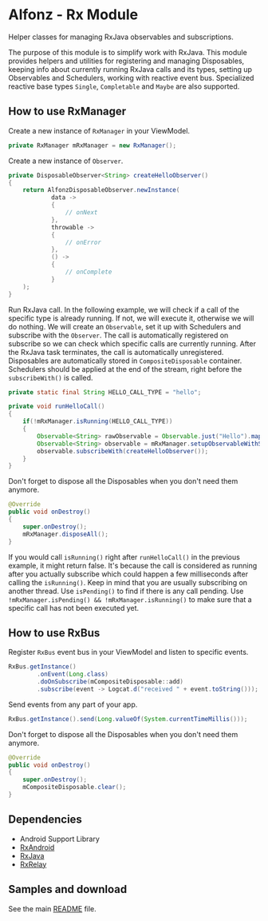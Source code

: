 Alfonz - Rx Module
==================

Helper classes for managing RxJava observables and subscriptions.

The purpose of this module is to simplify work with RxJava. This module provides helpers and utilities for registering and managing Disposables, keeping info about currently running RxJava calls and its types, setting up Observables and Schedulers, working with reactive event bus. Specialized reactive base types `Single`, `Completable` and `Maybe` are also supported.


How to use RxManager
--------------------

Create a new instance of `RxManager` in your ViewModel.

```java
private RxManager mRxManager = new RxManager();
```

Create a new instance of `Observer`.

```java
private DisposableObserver<String> createHelloObserver()
{
	return AlfonzDisposableObserver.newInstance(
			data ->
			{
				// onNext
			},
			throwable ->
			{
				// onError
			},
			() ->
			{
				// onComplete
			}
	);
}
```

Run RxJava call. In the following example, we will check if a call of the specific type is already running. If not, we will execute it, otherwise we will do nothing. We will create an `Observable`, set it up with Schedulers and subscribe with the `Observer`. The call is automatically registered on subscribe so we can check which specific calls are currently running. After the RxJava task terminates, the call is automatically unregistered. Disposables are automatically stored in `CompositeDisposable` container. Schedulers should be applied at the end of the stream, right before the `subscribeWith()` is called.

```java
private static final String HELLO_CALL_TYPE = "hello";

private void runHelloCall()
{
	if(!mRxManager.isRunning(HELLO_CALL_TYPE))
	{
		Observable<String> rawObservable = Observable.just("Hello").map(s -> s + " world!");
		Observable<String> observable = mRxManager.setupObservableWithSchedulers(rawObservable, HELLO_CALL_TYPE);
		observable.subscribeWith(createHelloObserver());
	}
}
```

Don't forget to dispose all the Disposables when you don't need them anymore.

```java
@Override
public void onDestroy()
{
	super.onDestroy();
	mRxManager.disposeAll();
}
```

If you would call `isRunning()` right after `runHelloCall()` in the previous example, it might return false. It's because the call is considered as running after you actually subscribe which could happen a few milliseconds after calling the `isRunning()`. Keep in mind that you are usually subscribing on another thread. Use `isPending()` to find if there is any call pending. Use `!mRxManager.isPending() && !mRxManager.isRunning()` to make sure that a specific call has not been executed yet.


How to use RxBus
----------------

Register `RxBus` event bus in your ViewModel and listen to specific events.

```java
RxBus.getInstance()
		.onEvent(Long.class)
		.doOnSubscribe(mCompositeDisposable::add)
		.subscribe(event -> Logcat.d("received " + event.toString()));
```

Send events from any part of your app.

```java
RxBus.getInstance().send(Long.valueOf(System.currentTimeMillis()));
```

Don't forget to dispose all the Disposables when you don't need them anymore.

```java
@Override
public void onDestroy()
{
	super.onDestroy();
	mCompositeDisposable.clear();
}
```


Dependencies
------------

* Android Support Library
* [RxAndroid](https://github.com/ReactiveX/RxAndroid)
* [RxJava](https://github.com/ReactiveX/RxJava)
* [RxRelay](https://github.com/JakeWharton/RxRelay)


Samples and download
--------------------

See the main [README](https://github.com/petrnohejl/Alfonz/) file.
